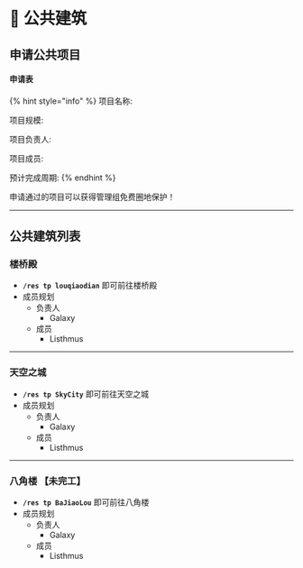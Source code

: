 # 🏢 公共建筑

## 申请公共项目

#### 申请表

{% hint style="info" %}
项目名称:&#x20;

项目规模:&#x20;

项目负责人:&#x20;

项目成员:&#x20;

预计完成周期:&#x20;
{% endhint %}

申请通过的项目可以获得管理组免费圈地保护！

***

## 公共建筑列表

### 楼桥殿

* **`/res tp louqiaodian`** 即可前往楼桥殿
* 成员规划
  * 负责人
    * Galaxy
  * 成员
    * Listhmus

***

### 天空之城

* **`/res tp SkyCity`** 即可前往天空之城
* 成员规划
  * 负责人
    * Galaxy
  * 成员
    * Listhmus

***

### 八角楼 【未完工】

* **`/res tp BaJiaoLou`** 即可前往八角楼
* 成员规划
  * 负责人
    * Galaxy
  * 成员
    * Listhmus
